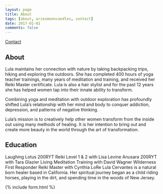 ```yaml
---
layout: page
title: About
tags: [about, ariesmooncandles, contact]
date: 2017-01-01
comments: false
---
```

<a href="#contact">Contact</a>

## About
Lula maintains her connection with nature by taking backpacking trips, hiking and exploring the outdoors. She has completed 400 hours of yoga teacher trainings, many years of meditation and training, and received her Reiki Master certificate. Lula is also a hair stylist and for the past 12 years she has helped women tap into their innate ability to transform.

Combining yoga and meditation with outdoor exploration has profoundly shifted Lula’s relationship with her mind and body to conquer addiction, depression, and patterns of negative thinking.

Lula’s mission is to creatively help other women transform from the inside out using many methods of healing. It is her intention to bring out and create more beauty in the world through the art of transformation.

## Education

Laughing Lotus 200RYT
Reiki Level 1 & 2 with Lisa Levine
Anusara 200RYT with Tara Glazier
Living Meditation Training with David Wagner
Wilderness First Responder
Reiki Master with Cynthia LoRe
Lula Cervantes is a natural born healer based in California. Her spiritual journey began as a child riding horses, playing in the dirt, and spending time in the woods of New Jersey.
<div id=contact>
{% include form.html %}
</div>